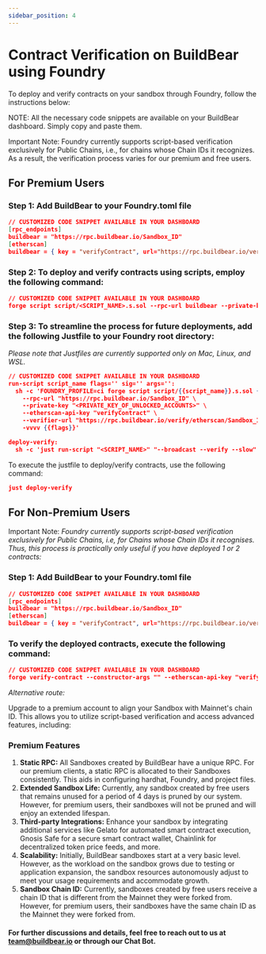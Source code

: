```yaml
---
sidebar_position: 4
---
```

# Contract Verification on BuildBear using Foundry

To deploy and verify contracts on your sandbox through Foundry, follow the instructions below:

NOTE: All the necessary code snippets are available on your BuildBear dashboard. Simply copy and paste them.

Important Note: Foundry currently supports script-based verification exclusively for Public Chains, i.e., for chains whose Chain IDs it recognizes. As a result, the verification process varies for our premium and free users.

## For Premium Users 

### Step 1: Add BuildBear to your Foundry.toml file


```json
// CUSTOMIZED CODE SNIPPET AVAILABLE IN YOUR DASHBOARD
[rpc_endpoints]
buildbear = "https://rpc.buildbear.io/Sandbox_ID"
[etherscan]
buildbear = { key = "verifyContract", url="https://rpc.buildbear.io/verify/etherscan/Sandbox_ID" }
```

### Step 2:  To deploy and verify contracts using scripts, employ the following command:

```json
// CUSTOMIZED CODE SNIPPET AVAILABLE IN YOUR DASHBOARD
forge script script/<SCRIPT_NAME>.s.sol --rpc-url buildbear --private-key "<PRIVATE_KEY_OF_UNLOCKED_ACCOUNTS>"  --etherscan-api-key "verifyContract" --verifier-url "https://rpc.buildbear.io/verify/etherscan/Sandbox_ID" -vvvv --broadcast --verify --slow
```

### Step 3:  To streamline the process for future deployments, add the following Justfile to your Foundry root directory:
*Please note that Justfiles are currently supported only on Mac, Linux, and WSL.*

```json
// CUSTOMIZED CODE SNIPPET AVAILABLE IN YOUR DASHBOARD
run-script script_name flags='' sig='' args='':
  sh -c 'FOUNDRY_PROFILE=ci forge script script/{{script_name}}.s.sol {{sig}} {{args}} \
    --rpc-url "https://rpc.buildbear.io/Sandbox_ID" \
    --private-key "<PRIVATE_KEY_OF_UNLOCKED_ACCOUNTS>" \
    --etherscan-api-key "verifyContract" \
    --verifier-url "https://rpc.buildbear.io/verify/etherscan/Sandbox_ID" \
    -vvvv {{flags}}' 

deploy-verify:
  sh -c 'just run-script "<SCRIPT_NAME>" "--broadcast --verify --slow"'
```
To execute the justfile to deploy/verify contracts, use the following command:

```json
just deploy-verify
```
## For Non-Premium Users 
Important Note: *Foundry currently supports script-based verification exclusively for Public Chains, i.e, for Chains whose Chain IDs it recognises. Thus, this process is practically only useful if you have deployed 1 or 2 contracts:*

### Step 1: Add BuildBear to your Foundry.toml file

```json
// CUSTOMIZED CODE SNIPPET AVAILABLE IN YOUR DASHBOARD
[rpc_endpoints]
buildbear = "https://rpc.buildbear.io/Sandbox_ID"
[etherscan]
buildbear = { key = "verifyContract", url="https://rpc.buildbear.io/verify/etherscan/Sandbox_ID" }
```

### To verify the deployed contracts, execute the following command:

```json
// CUSTOMIZED CODE SNIPPET AVAILABLE IN YOUR DASHBOARD
forge verify-contract --constructor-args "" --etherscan-api-key "verifyContract" --verifier-url "https://rpc.buildbear.io/verify/etherscan/Sandbox_ID" {DEPLOYED_CONTRACT_ADDRESS} {Path}/{Contract_Name}.sol:{Contract_Name}
```
*Alternative route:*

Upgrade to a premium account to align your Sandbox with Mainnet's chain ID. This allows you to utilize script-based verification and access advanced features, including:

### Premium Features

1. **Static RPC:** All Sandboxes created by BuildBear have a unique RPC. For our premium clients, a static RPC is allocated to their Sandboxes consistently. This aids in configuring hardhat, Foundry, and project files.
2. **Extended Sandbox Life:** Currently, any sandbox created by free users that remains unused for a period of 4 days is pruned by our system. However, for premium users, their sandboxes will not be pruned and will enjoy an extended lifespan.
3. **Third-party Integrations:**
Enhance your sandbox by integrating additional services like Gelato for automated smart contract execution, Gnosis Safe for a secure smart contract wallet, Chainlink for decentralized token price feeds, and more.
4. **Scalability:**
Initially, BuildBear sandboxes start at a very basic level. However, as the workload on the sandbox grows due to testing or application expansion, the sandbox resources autonomously adjust to meet your usage requirements and accommodate growth.
5. **Sandbox Chain ID:**
Currently, sandboxes created by free users receive a chain ID that is different from the Mainnet they were forked from. However, for premium users, their sandboxes have the same chain ID as the Mainnet they were forked from.

#### For further discussions and details, feel free to reach out to us at [team@buildbear.io](mailto:team@buildbear.io) or through our Chat Bot.